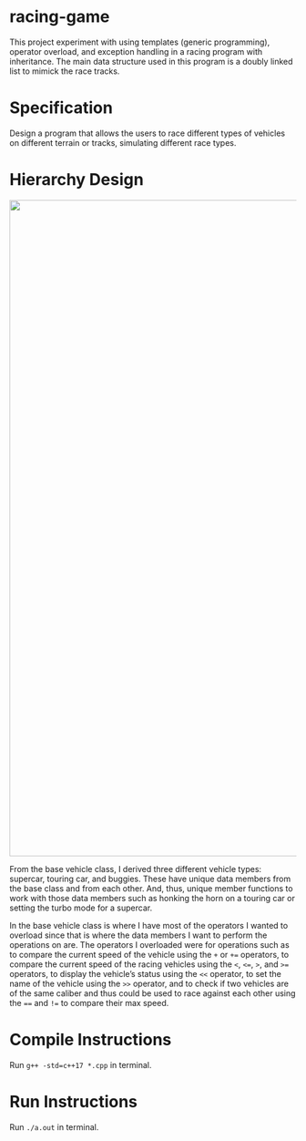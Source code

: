 # racing-game
This project experiment with using templates (generic programming), operator overload, and exception handling in a racing program with inheritance. 
The main data structure used in this program is a doubly linked list to mimick the race tracks.

# Specification
Design a program that allows the users to race different types of vehicles on different terrain or tracks, simulating different race types.

# Hierarchy Design

<p align="center">
  <img width="1152" alt="uml" src="https://github.com/ployniti/racing-game/assets/145937137/eda5e71a-54fe-4cd6-a8ec-cca419bfb7fd">
</p >

From the base vehicle class, I derived three different vehicle types: supercar, touring car, and buggies. These have unique data members from the base class and from each other. 
And, thus, unique member functions to work with those data members such as honking the horn on a touring car or setting the turbo mode for a supercar.

In the base vehicle class is where I have most of the operators I wanted to overload since that is where the data members I want to perform the operations on are. 
The operators I overloaded were for operations such as to compare the current speed of the vehicle using the `+` or `+=` operators, 
to compare the current speed of the racing vehicles using the `<`, `<=`, `>`, and `>=` operators, 
to display the vehicle’s status using the `<<` operator, to set the name of the vehicle using the `>>` operator, 
and to check if two vehicles are of the same caliber and thus could be used to race against each other using the `==` and `!=` to compare their max speed.

# Compile Instructions
Run `g++ -std=c++17 *.cpp` in terminal.

# Run Instructions
Run `./a.out` in terminal.
